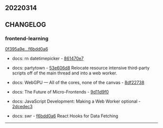 ## 20220314

## CHANGELOG

### frontend-learning

[0f395a9e...f6bdd0a6](https://github.com/zhbhun/frontend-learning/compare/0f395a9e...f6bdd0a6)

* docs: rn datetimepicker - [861470e7](https://github.com/zhbhun/frontend-learning/commit/861470e7bdc5b9eaf9cd8de4917c2e3f9b73f252)
* docs: partytown - [53e606d8](https://github.com/zhbhun/frontend-learning/commit/53e606d84af4749fa60a701c83373556ca9441a4)
    Relocate resource intensive third-party scripts off of the main thread and into a web worker.
    

* docs: WebGPU — All of the cores, none of the canvas - [8df22738](https://github.com/zhbhun/frontend-learning/commit/8df2273872dfdb7991a7087935d5e2db2e778d37)
* docs: The Future of Micro-Frontends - [9d11d9f0](https://github.com/zhbhun/frontend-learning/commit/9d11d9f0e0ea980c02f735f9d02ee3323d744a10)
* docs: JavaScript Development: Making a Web Worker optional - [2dcedec3](https://github.com/zhbhun/frontend-learning/commit/2dcedec3ec7fc5207c5ffc358d934998982e33a7)
* docs: swr - [f6bdd0a6](https://github.com/zhbhun/frontend-learning/commit/f6bdd0a65e46b5d086123aac765f061b5cd8f31c)
    React Hooks for Data Fetching
    


---

